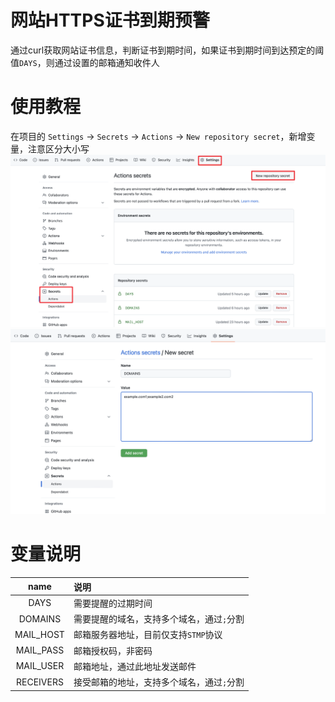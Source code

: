 # 网站HTTPS证书到期预警
通过curl获取网站证书信息，判断证书到期时间，如果证书到期时间到达预定的阈值`DAYS`，则通过设置的邮箱通知收件人
# 使用教程
在项目的 `Settings` -> `Secrets` -> `Actions` -> `New repository secret`，新增变量，注意区分大小写
![操作步骤1](https://raw.githubusercontent.com/Liushengxi97/static-repository/main/ssl_expire%20/操作步骤1.png)
![操作步骤2](https://raw.githubusercontent.com/Liushengxi97/static-repository/main/ssl_expire%20/操作步骤2.png)

# 变量说明
|   name    | 说明                     |
|:---------:|:-----------------------|
|   DAYS    | 需要提醒的过期时间              |
|  DOMAINS  | 需要提醒的域名，支持多个域名，通过`;`分割 |
| MAIL_HOST | 邮箱服务器地址，目前仅支持`STMP`协议  |
| MAIL_PASS | 邮箱授权码，非密码              |
| MAIL_USER | 邮箱地址，通过此地址发送邮件         |
| RECEIVERS | 接受邮箱的地址，支持多个域名，通过`;`分割 |

